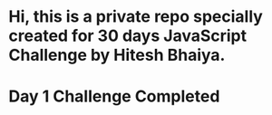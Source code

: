 # Hi, this is a private repo specially created for 30 days JavaScript Challenge by Hitesh Bhaiya.

# Day 1 Challenge Completed 
